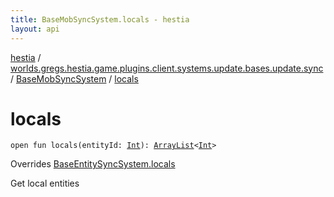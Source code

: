 ```yaml
---
title: BaseMobSyncSystem.locals - hestia
layout: api
---
```


<div class='api-docs-breadcrumbs'><a href="../../index.html">hestia</a> / <a href="../index.html">worlds.gregs.hestia.game.plugins.client.systems.update.bases.update.sync</a> / <a href="index.html">BaseMobSyncSystem</a> / <a href="./locals.html">locals</a></div>

# locals

<div class="signature"><code><span class="keyword">open</span> <span class="keyword">fun </span><span class="identifier">locals</span><span class="symbol">(</span><span class="parameterName" id="worlds.gregs.hestia.game.plugins.client.systems.update.bases.update.sync.BaseMobSyncSystem$locals(kotlin.Int)/entityId">entityId</span><span class="symbol">:</span>&nbsp;<a href="https://kotlinlang.org/api/latest/jvm/stdlib/kotlin/-int/index.html"><span class="identifier">Int</span></a><span class="symbol">)</span><span class="symbol">: </span><a href="https://kotlinlang.org/api/latest/jvm/stdlib/kotlin.collections/-array-list/index.html"><span class="identifier">ArrayList</span></a><span class="symbol">&lt;</span><a href="https://kotlinlang.org/api/latest/jvm/stdlib/kotlin/-int/index.html"><span class="identifier">Int</span></a><span class="symbol">&gt;</span></code></div>

Overrides <a href="../../worlds.gregs.hestia.game.plugins.client.systems.update.bases.update/-base-entity-sync-system/locals.html">BaseEntitySyncSystem.locals</a>

Get local entities

